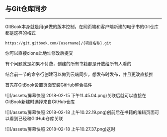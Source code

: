 ## 与Git仓库同步

---

GItBook本身就是用git做的版本控制，在网页端和客户端新建的电子书的Git仓库都是这样的格式

`https://git.gitbook.com/{username}/{项目名称}.git`

你可以直接clone此地址修改后提交

有个问题就是如果不付费，创建的所有书籍都是开放给所有人看的

结合前一节的命令行创建可以做到云端同步，想发布时发布，并且更改直接推

首先在GitBook设置页面安装GitHub整合插件

![](/assets/屏幕快照 2018-02-15 下午11.45.04.png)关联后就可以直接在GitBook新建时选择来自GitHub仓库

![](/assets/屏幕快照 2018-02-18 上午10.22.19.png)创前后在书籍的编辑页面可以看到已经和GitHub仓库关联

![](/assets/屏幕快照 2018-02-18 上午10.27.37.png)这时

